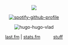 <div align="center">



![](https://komarev.com/ghpvc/?username=alkaIoid&label=meowers&color=gray&style=flat)

[![spotify-github-profile](https://spotify-github-profile.kittinanx.com/api/view?uid=of9gwop73rcqe2xorqmh5plr8&cover_image=true&theme=novatorem&show_offline=false&background_color=ffffff&interchange=false&bar_color=d6d6d6&bar_color_cover=false)](https://github.com/kittinan/spotify-github-profile)

![hugo-hugo-vlad](https://github.com/user-attachments/assets/e2e885c0-e08c-4327-8285-ada41a3e3b52)





[last.fm](https://www.last.fm/user/ruleiri) | [stats.fm](https://stats.fm/user/renten?range=lifetime)⠀⠀⠀⠀[stuff](https://rentry.co/okkkkkkkkkkkkk)

